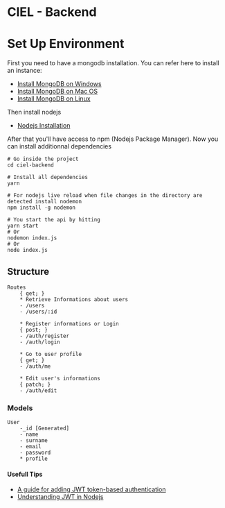 # CIEL - Backend

# Set Up Environment

First you need to have a mongodb installation. You can refer here to install an instance:

- [Install MongoDB on Windows](https://medium.com/@LondonAppBrewery/how-to-download-install-mongodb-on-windows-4ee4b3493514)
- [Install MongoDB on Mac OS](https://treehouse.github.io/installation-guides/mac/mongo-mac.html "MongoDB Mac OS Installation")
- [Install MongoDB on Linux](https://hevodata.com/blog/install-mongodb-on-ubuntu/ "MongoDB Linux Installation")

Then install nodejs

- [Nodejs Installation](https://nodejs.org/en/download/)

After that you'll have access to npm (Nodejs Package Manager).
Now you can install additionnal dependencies

```shell
# Go inside the project
cd ciel-backend

# Install all dependencies
yarn

# For nodejs live reload when file changes in the directory are detected install nodemon
npm install -g nodemon

# You start the api by hitting
yarn start
# Or
nodemon index.js
# Or
node index.js
```

## Structure

    Routes
        { get; }
        * Retrieve Informations about users
        - /users
        - /users/:id

        * Register informations or Login
        { post; }
        - /auth/register
        - /auth/login

        * Go to user profile
        { get; }
        - /auth/me
        
        * Edit user's informations
        { patch; }
        - /auth/edit

### Models

    User
        -_id [Generated]
        - name
        - surname
        - email
        - password
        * profile

#### Usefull Tips

- [A guide for adding JWT token-based authentication](https://medium.com/dev-bits/a-guide-for-adding-jwt-token-based-authentication-to-your-single-page-nodejs-applications-c403f7cf04f4)
- [Understanding JWT in Nodejs](https://www.sitepoint.com/using-json-web-tokens-node-js/)
